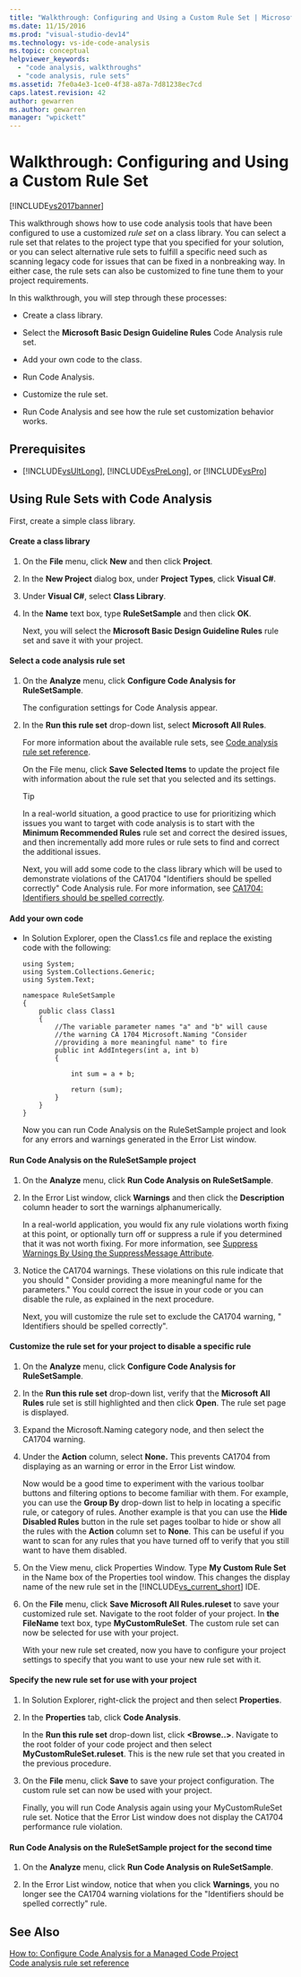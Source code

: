 ```yaml
---
title: "Walkthrough: Configuring and Using a Custom Rule Set | Microsoft Docs"
ms.date: 11/15/2016
ms.prod: "visual-studio-dev14"
ms.technology: vs-ide-code-analysis
ms.topic: conceptual
helpviewer_keywords: 
  - "code analysis, walkthroughs"
  - "code analysis, rule sets"
ms.assetid: 7fe0a4e3-1ce0-4f38-a87a-7d81238ec7cd
caps.latest.revision: 42
author: gewarren
ms.author: gewarren
manager: "wpickett"
---
```

# Walkthrough: Configuring and Using a Custom Rule Set
[!INCLUDE[vs2017banner](../includes/vs2017banner.md)]

This walkthrough shows how to use code analysis tools that have been configured to use a customized *rule set* on a class library. You can select a rule set that relates to the project type that you specified for your solution, or you can select alternative rule sets to fulfill a specific need such as scanning legacy code for issues that can be fixed in a nonbreaking way. In either case, the rule sets can also be customized to fine tune them to your project requirements.  
  
 In this walkthrough, you will step through these processes:  
  
- Create a class library.  
  
- Select the **Microsoft Basic Design Guideline Rules** Code Analysis rule set.  
  
- Add your own code to the class.  
  
- Run Code Analysis.  
  
- Customize the rule set.  
  
- Run Code Analysis and see how the rule set customization behavior works.  
  
## Prerequisites  
  
- [!INCLUDE[vsUltLong](../includes/vsultlong-md.md)], [!INCLUDE[vsPreLong](../includes/vsprelong-md.md)], or [!INCLUDE[vsPro](../includes/vspro-md.md)]  
  
## Using Rule Sets with Code Analysis  
 First, create a simple class library.  
  
#### Create a class library  
  
1. On the **File** menu, click **New** and then click **Project**.  
  
2. In the **New Project** dialog box, under **Project Types**, click **Visual C#**.  
  
3. Under **Visual C#**, select **Class Library**.  
  
4. In the **Name** text box, type **RuleSetSample** and then click **OK**.  
  
   Next, you will select the **Microsoft Basic Design Guideline Rules** rule set and save it with your project.  
  
#### Select a code analysis rule set  
  
1. On the **Analyze** menu, click **Configure Code Analysis for RuleSetSample**.  
  
    The configuration settings for Code Analysis appear.  
  
2. In the **Run this rule set** drop-down list, select **Microsoft All Rules**.  
  
    For more information about the available rule sets, see [Code analysis rule set reference](../code-quality/code-analysis-rule-set-reference.md).  
  
    On the File menu, click **Save Selected Items** to update the project file with information about the rule set that you selected and its settings.  
  
   > [!TIP]
   >  In a real-world situation, a good practice to use for prioritizing which issues you want to target with code analysis is to start with the **Minimum Recommended Rules** rule set and correct the desired issues, and then incrementally add more rules or rule sets to find and correct the additional issues.  
  
   Next, you will add some code to the class library which will be used to demonstrate violations of the CA1704 "Identifiers should be spelled correctly" Code Analysis rule. For more information, see [CA1704: Identifiers should be spelled correctly](../code-quality/ca1704-identifiers-should-be-spelled-correctly.md).  
  
#### Add your own code  
  
- In Solution Explorer, open the Class1.cs file and replace the existing code with the following:  
  
  ```  
  using System;  
  using System.Collections.Generic;  
  using System.Text;  
  
  namespace RuleSetSample  
  {  
      public class Class1  
      {  
          //The variable parameter names "a" and "b" will cause  
          //the warning CA 1704 Microsoft.Naming "Consider   
          //providing a more meaningful name" to fire  
          public int AddIntegers(int a, int b)  
          {  
  
              int sum = a + b;  
  
              return (sum);  
          }  
      }  
  }  
  
  ```  
  
  Now you can run Code Analysis on the RuleSetSample project and look for any errors and warnings generated in the Error List window.  
  
#### Run Code Analysis on the RuleSetSample project  
  
1. On the **Analyze** menu, click **Run Code Analysis on RuleSetSample**.  
  
2. In the Error List window, click **Warnings** and then click the **Description** column header to sort the warnings alphanumerically.  
  
    In a real-world application, you would fix any rule violations worth fixing at this point, or optionally turn off or suppress a rule if you determined that it was not worth fixing. For more information, see [Suppress Warnings By Using the SuppressMessage Attribute](../code-quality/suppress-warnings-by-using-the-suppressmessage-attribute.md).  
  
3. Notice the CA1704 warnings. These violations on this rule indicate that you should " Consider providing a more meaningful name for the parameters." You could correct the issue in your code or you can disable the rule, as explained in the next procedure.  
  
   Next, you will customize the rule set to exclude the CA1704 warning, " Identifiers should be spelled correctly".  
  
#### Customize the rule set for your project to disable a specific rule  
  
1. On the **Analyze** menu, click **Configure Code Analysis for RuleSetSample**.  
  
2. In the **Run this rule set** drop-down list, verify that the **Microsoft All Rules** rule set is still highlighted and then click **Open**. The rule set page is displayed.  
  
3. Expand the Microsoft.Naming category node, and then select the CA1704 warning.  
  
4. Under the **Action** column, select **None.** This prevents CA1704 from displaying as an warning or error in the Error List window.  
  
    Now would be a good time to experiment with the various toolbar buttons and filtering options to become familiar with them. For example, you can use the **Group By** drop-down list to help in locating a specific rule, or category of rules. Another example is that you can use the **Hide Disabled Rules** button in the rule set pages toolbar to hide or show all the rules with the **Action** column set to **None**. This can be useful if you want to scan for any rules that you have turned off to verify that you still want to have them disabled.  
  
5. On the View menu, click Properties Window. Type **My Custom Rule Set** in the Name box of the Properties tool window. This changes the display name of the new rule set in the [!INCLUDE[vs_current_short](../includes/vs-current-short-md.md)] IDE.  
  
6. On the **File** menu, click **Save Microsoft All Rules.ruleset** to save your customized rule set. Navigate to the root folder of your project. In **the FileName** text box, type **MyCustomRuleSet**. The custom rule set can now be selected for use with your project.  
  
   With your new rule set created, now you have to configure your project settings to specify that you want to use your new rule set with it.  
  
#### Specify the new rule set for use with your project  
  
1. In Solution Explorer, right-click the project and then select **Properties**.  
  
2. In the **Properties** tab, click **Code Analysis**.  
  
    In the **Run this rule set** drop-down list, click **\<Browse..>**. Navigate to the root folder of your code project and then select **MyCustomRuleSet.ruleset**. This is the new rule set that you created in the previous procedure.  
  
3. On the **File** menu, click **Save** to save your project configuration. The custom rule set can now be used with your project.  
  
   Finally, you will run Code Analysis again using your MyCustomRuleSet rule set. Notice that the Error List window does not display the CA1704 performance rule violation.  
  
#### Run Code Analysis on the RuleSetSample project for the second time  
  
1. On the **Analyze** menu, click **Run Code Analysis on RuleSetSample**.  
  
2. In the Error List window, notice that when you click **Warnings**, you no longer see the CA1704 warning violations for the "Identifiers should be spelled correctly" rule.  
  
## See Also  
 [How to: Configure Code Analysis for a Managed Code Project](../code-quality/how-to-configure-code-analysis-for-a-managed-code-project.md)   
 [Code analysis rule set reference](../code-quality/code-analysis-rule-set-reference.md)
